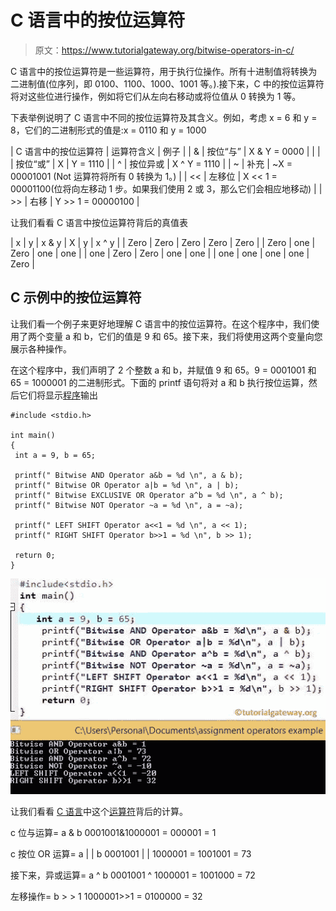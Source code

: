 # C 语言中的按位运算符

> 原文：<https://www.tutorialgateway.org/bitwise-operators-in-c/>

C 语言中的按位运算符是一些运算符，用于执行位操作。所有十进制值将转换为二进制值(位序列，即 0100、1100、1000、1001 等。).接下来，C 中的按位运算符将对这些位进行操作，例如将它们从左向右移动或将位值从 0 转换为 1 等。

下表举例说明了 C 语言中不同的按位运算符及其含义。例如，考虑 x = 6 和 y = 8，它们的二进制形式的值是:x = 0110 和 y = 1000

| C 语言中的按位运算符 | 运算符含义 | 例子 |
| & | 按位“与” | X & Y = 0000 |
| &#124; | 按位“或” | X &#124; Y = 1110 |
| ^ | 按位异或 | X ^ Y = 1110 |
| ~ | 补充 | ~X = 00001001 (Not 运算符将所有 0 转换为 1。) |
| << | 左移位 | X << 1 = 00001100(位将向左移动 1 步。如果我们使用 2 或 3，那么它们会相应地移动) |
| >> | 右移 | Y >> 1 = 00000100 |

让我们看看 C 语言中按位运算符背后的真值表

| x | y | x & y | X &#124; y | x ^ y |
| Zero | Zero | Zero | Zero | Zero |
| Zero | one | Zero | one | one |
| one | Zero | Zero | one | one |
| one | one | one | one | Zero |

## C 示例中的按位运算符

让我们看一个例子来更好地理解 C 语言中的按位运算符。在这个程序中，我们使用了两个变量 a 和 b，它们的值是 9 和 65。接下来，我们将使用这两个变量向您展示各种操作。

在这个程序中，我们声明了 2 个整数 a 和 b，并赋值 9 和 65。9 = 0001001 和 65 = 1000001 的二进制形式。下面的 printf 语句将对 a 和 b 执行按位运算，然后它们将显示[程序](https://www.tutorialgateway.org/c-programming-examples/)输出

```
#include <stdio.h>

int main()
{
 int a = 9, b = 65;

 printf(" Bitwise AND Operator a&b = %d \n", a & b);
 printf(" Bitwise OR Operator a|b = %d \n", a | b);
 printf(" Bitwise EXCLUSIVE OR Operator a^b = %d \n", a ^ b);
 printf(" Bitwise NOT Operator ~a = %d \n", a = ~a);

 printf(" LEFT SHIFT Operator a<<1 = %d \n", a << 1);
 printf(" RIGHT SHIFT Operator b>>1 = %d \n", b >> 1);

 return 0;
}
```

![Bitwise operators in C](img/5577229335d4353913f0b792d5cb18ee.png)

让我们看看 [C 语言](https://www.tutorialgateway.org/c-programming/)中这个[运算符](https://www.tutorialgateway.org/c-programming-operators/)背后的计算。

c 位与运算= a & b
0001001&1000001 = 000001 = 1

c 按位 OR 运算= a | | b
0001001 | | 1000001 = 1001001 = 73

接下来，异或运算= a ^ b
0001001 ^ 1000001 = 1001000 = 72

左移操作= b > > 1
1000001>>1 = 0100000 = 32